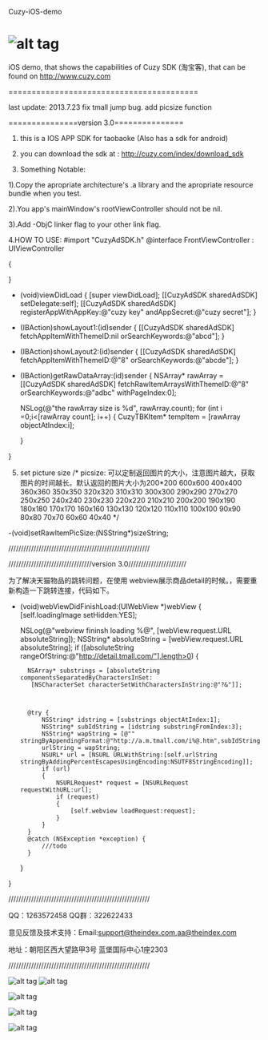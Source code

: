 Cuzy-iOS-demo

![alt tag](https://raw.github.com/TheIndex/Cuzy-iOS-demo/master/pic/0.png)
=============

iOS demo, that shows the capabilities of Cuzy SDK (淘宝客), that can be found on http://www.cuzy.com

=========================================

last update: 2013.7.23
fix tmall jump bug.
add picsize function


===============version 3.0===============

1.  this is a IOS APP SDK for taobaoke (Also has a sdk for android)

2.  you can download the sdk at : http://cuzy.com/index/download_sdk

3.  Something Notable:

   1).Copy the apropriate architecture's .a library and the apropriate resource bundle when you test.

   2).You app's mainWindow's rootViewController should not be nil.

   3).Add -ObjC linker flag to your other link flag.


4.HOW TO USE:
#import "CuzyAdSDK.h"
@interface FrontViewController : UIViewController<CuzyAdSDKDelegate>

{
    
}


- (void)viewDidLoad
{
    [super viewDidLoad];
    [[CuzyAdSDK sharedAdSDK] setDelegate:self];
    [[CuzyAdSDK sharedAdSDK] registerAppWithAppKey:@"cuzy key"   andAppSecret:@"cuzy secret"];
}


- (IBAction)showLayout1:(id)sender {
    [[CuzyAdSDK sharedAdSDK] fetchAppItemWithThemeID:nil orSearchKeywords:@"abcd"];
}
- (IBAction)showLayout2:(id)sender {
    [[CuzyAdSDK sharedAdSDK] fetchAppItemWithThemeID:@"8" orSearchKeywords:@"abcde"];
}
- (IBAction)getRawDataArray:(id)sender {
   NSArray* rawArray  = [[CuzyAdSDK sharedAdSDK] fetchRawItemArraysWithThemeID:@"8" orSearchKeywords:@"adbc" withPageIndex:0];
    
    NSLog(@"the rawArray size is %d", rawArray.count);
    for (int i =0;i<[rawArray count]; i++) {
        CuzyTBKItem* tempItem = [rawArray objectAtIndex:i];
        
    }

}



 5. set picture size
/*
 picsize: 可以定制返回图片的大小，注意图片越大，获取图片的时间越长。默认返回的图片大小为200*200
 600x600  400x400  360x360  350x350 320x320  310x310
 300x300  290x290   270x270  250x250 240x240 230x230
 220x220  210x210  200x200   190x190  180x180 170x170
 160x160  130x130   120x120  110x110   100x100 90x90
 80x80      70x70      60x60      40x40
 */

-(void)setRawItemPicSize:(NSString*)sizeString;

//////////////////////////////////////////////////////// 

/////////////////////////////////version 3.0///////////////////////

为了解决天猫物品的跳转问题，在使用 webview展示商品detail的时候。，需要重新构造一下跳转连接，代码如下。

- (void)webViewDidFinishLoad:(UIWebView *)webView
{
    [self.loadingImage setHidden:YES];
   
    NSLog(@"webview fininsh loading %@", [webView.request.URL absoluteString]);
    NSString* absoluteString = [webView.request.URL absoluteString];
    if ([absoluteString rangeOfString:@"http://detail.tmall.com/"].length>0) 
   {
       

        NSArray* substrings = [absoluteString componentsSeparatedByCharactersInSet:
         [NSCharacterSet characterSetWithCharactersInString:@"?&"]];
       
       
       
        @try {
            NSString* idstring = [substrings objectAtIndex:1];
            NSString* subIdString = [idstring substringFromIndex:3];
            NSString* wapString = [@"" stringByAppendingFormat:@"http://a.m.tmall.com/i%@.htm",subIdString];
            urlString = wapString;
            NSURL* url = [NSURL URLWithString:[self.urlString stringByAddingPercentEscapesUsingEncoding:NSUTF8StringEncoding]];
            if (url)
            {
                NSURLRequest* request = [NSURLRequest requestWithURL:url];
                if (request)
                {
                    [self.webview loadRequest:request];
                }
            }
        }
        @catch (NSException *exception) {
            ///todo
        }
       
    }

}


////////////////////////////////////////////////////////


QQ：1263572458 QQ群：322622433

意见反馈及技术支持：Email:support@theindex.com,aa@theindex.com

地址：朝阳区西大望路甲3号 蓝堡国际中心1座2303

////////////////////////////////////////////////////////

![alt tag](https://raw.github.com/TheIndex/Cuzy-iOS-demo/master/pic/1.png) ![alt tag](https://raw.github.com/TheIndex/Cuzy-iOS-demo/master/pic/5.png)

![alt tag](https://raw.github.com/TheIndex/Cuzy-iOS-demo/master/pic/2.png)

![alt tag](https://raw.github.com/TheIndex/Cuzy-iOS-demo/master/pic/3.png)

![alt tag](https://raw.github.com/TheIndex/Cuzy-iOS-demo/master/pic/4.png)
